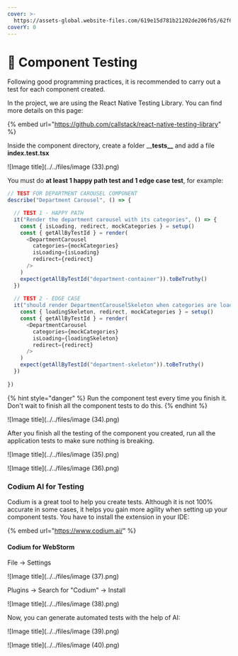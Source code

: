 ```yaml
---
cover: >-
  https://assets-global.website-files.com/619e15d781b21202de206fb5/62f62b00791f0a712a693a46_Core-Benefits-of-Automated-Testing-in-App-Development.webp
coverY: 0
---
```


# 🧪 Component Testing

Following good programming practices, it is recommended to carry out a test for each component created.

In the project, we are using the React Native Testing Library. You can find more details on this page:

{% embed url="https://github.com/callstack/react-native-testing-library" %}

Inside the component directory, create a folder \_\_**tests\_\_** and add a file **index.test.tsx**&#x20;

![Image title](../../files/image (33).png)

You must do **at least 1 happy path test and 1 edge case test**, for example:

```javascript
// TEST FOR DEPARTMENT CAROUSEL COMPONENT
describe("Department Carousel", () => {

  // TEST 1 - HAPPY PATH
  it("Render the department carousel with its categories", () => {
    const { isLoading, redirect, mockCategories } = setup()
    const { getAllByTestId } = render(
      <DepartmentCarousel
        categories={mockCategories}
        isLoading={isLoading}
        redirect={redirect}
      />
    )
    expect(getAllByTestId("department-container")).toBeTruthy()
  })
  
  // TEST 2 - EDGE CASE
  it("should render DepartmentCarouselSkeleton when categories are loading", () => {
    const { loadingSkeleton, redirect, mockCategories } = setup()
    const { getAllByTestId } = render(
      <DepartmentCarousel
        categories={mockCategories}
        isLoading={loadingSkeleton}
        redirect={redirect}
      />
    )
    expect(getAllByTestId("department-skeleton")).toBeTruthy()
  })
  
})
```

{% hint style="danger" %}
Run the component test every time you finish it. Don't wait to finish all the component tests to do this.
{% endhint %}

![Image title](../../files/image (34).png)

After you finish all the testing of the component you created, run all the application tests to make sure nothing is breaking.

![Image title](../../files/image (35).png)

![Image title](../../files/image (36).png)

### Codium AI for Testing

Codium is a great tool to help you create tests. Although it is not 100% accurate in some cases, it helps you gain more agility when setting up your component tests. You have to install the extension in your IDE:

{% embed url="https://www.codium.ai/" %}

#### Codium for WebStorm

File -> Settings

![Image title](../../files/image (37).png)

Plugins -> Search for "Codium" -> Install

![Image title](../../files/image (38).png)

Now, you can generate automated tests with the help of AI:

![Image title](../../files/image (39).png)

![Image title](../../files/image (40).png)

